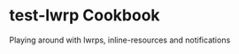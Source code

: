 test-lwrp Cookbook
==================
Playing around with lwrps, inline-resources and notifications
